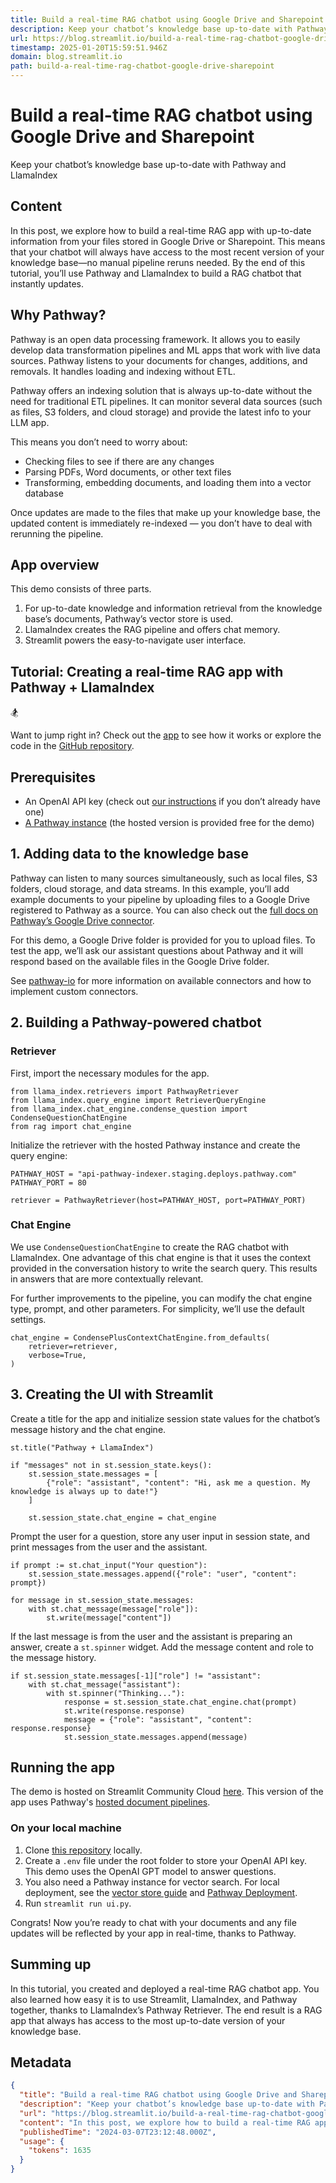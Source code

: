 ```yaml
---
title: Build a real-time RAG chatbot using Google Drive and Sharepoint
description: Keep your chatbot’s knowledge base up-to-date with Pathway and LlamaIndex
url: https://blog.streamlit.io/build-a-real-time-rag-chatbot-google-drive-sharepoint/
timestamp: 2025-01-20T15:59:51.946Z
domain: blog.streamlit.io
path: build-a-real-time-rag-chatbot-google-drive-sharepoint
---
```


# Build a real-time RAG chatbot using Google Drive and Sharepoint


Keep your chatbot’s knowledge base up-to-date with Pathway and LlamaIndex


## Content

In this post, we explore how to build a real-time RAG app with up-to-date information from your files stored in Google Drive or Sharepoint. This means that your chatbot will always have access to the most recent version of your knowledge base—no manual pipeline reruns needed. By the end of this tutorial, you’ll use Pathway and LlamaIndex to build a RAG chatbot that instantly updates.

**Why Pathway?**
----------------

Pathway is an open data processing framework. It allows you to easily develop data transformation pipelines and ML apps that work with live data sources. Pathway listens to your documents for changes, additions, and removals. It handles loading and indexing without ETL.

Pathway offers an indexing solution that is always up-to-date without the need for traditional ETL pipelines. It can monitor several data sources (such as files, S3 folders, and cloud storage) and provide the latest info to your LLM app.

This means you don’t need to worry about:

*   Checking files to see if there are any changes
*   Parsing PDFs, Word documents, or other text files
*   Transforming, embedding documents, and loading them into a vector database

Once updates are made to the files that make up your knowledge base, the updated content is immediately re-indexed — you don’t have to deal with rerunning the pipeline.

**App overview**
----------------

This demo consists of three parts.

1.  For up-to-date knowledge and information retrieval from the knowledge base’s documents, Pathway’s vector store is used.
2.  LlamaIndex creates the RAG pipeline and offers chat memory.
3.  Streamlit powers the easy-to-navigate user interface.

**Tutorial: Creating a real-time RAG app with Pathway + LlamaIndex**
--------------------------------------------------------------------

🏂

Want to jump right in? Check out the [app](https://chat-realtime-sharepoint-gdrive.streamlit.app/?ref=blog.streamlit.io) to see how it works or explore the code in the [GitHub repository](https://github.com/pathway-labs/realtime-indexer-qa-chat/blob/main/demo/app.py?ref=blog.streamlit.io).

Prerequisites
-------------

*   An OpenAI API key (check out [our instructions](https://blog.streamlit.io/langchain-tutorial-1-build-an-llm-powered-app-in-18-lines-of-code/#step-1-get-an-openai-api-key) if you don’t already have one)
*   [A Pathway instance](https://pathway.com/solutions/ai-pipelines?ref=blog.streamlit.io) (the hosted version is provided free for the demo)

1\. Adding data to the knowledge base
-------------------------------------

Pathway can listen to many sources simultaneously, such as local files, S3 folders, cloud storage, and data streams. In this example, you’ll add example documents to your pipeline by uploading files to a Google Drive registered to Pathway as a source. You can also check out the [full docs on Pathway’s Google Drive connector](https://pathway.com/developers/user-guide/connectors/gdrive-connector/?ref=blog.streamlit.io).

For this demo, a Google Drive folder is provided for you to upload files. To test the app, we’ll ask our assistant questions about Pathway and it will respond based on the available files in the Google Drive folder.

See [pathway-io](https://pathway.com/developers/api-docs/pathway-io?ref=blog.streamlit.io) for more information on available connectors and how to implement custom connectors.

2\. Building a Pathway-powered chatbot
--------------------------------------

### Retriever

First, import the necessary modules for the app.

```
from llama_index.retrievers import PathwayRetriever
from llama_index.query_engine import RetrieverQueryEngine
from llama_index.chat_engine.condense_question import CondenseQuestionChatEngine
from rag import chat_engine
```

Initialize the retriever with the hosted Pathway instance and create the query engine:

```
PATHWAY_HOST = "api-pathway-indexer.staging.deploys.pathway.com"
PATHWAY_PORT = 80

retriever = PathwayRetriever(host=PATHWAY_HOST, port=PATHWAY_PORT)
```

### Chat Engine

We use `CondenseQuestionChatEngine` to create the RAG chatbot with LlamaIndex. One advantage of this chat engine is that it uses the context provided in the conversation history to write the search query. This results in answers that are more contextually relevant.

For further improvements to the pipeline, you can modify the chat engine type, prompt, and other parameters. For simplicity, we’ll use the default settings.

```
chat_engine = CondensePlusContextChatEngine.from_defaults(
    retriever=retriever,
    verbose=True,
)
```

3\. Creating the UI with Streamlit
----------------------------------

Create a title for the app and initialize session state values for the chatbot’s message history and the chat engine.

```
st.title("Pathway + LlamaIndex")

if "messages" not in st.session_state.keys():
    st.session_state.messages = [
        {"role": "assistant", "content": "Hi, ask me a question. My knowledge is always up to date!"}
    ]

    st.session_state.chat_engine = chat_engine
```

Prompt the user for a question, store any user input in session state, and print messages from the user and the assistant.

```
if prompt := st.chat_input("Your question"):
    st.session_state.messages.append({"role": "user", "content": prompt})

for message in st.session_state.messages:
    with st.chat_message(message["role"]):
        st.write(message["content"])
```

If the last message is from the user and the assistant is preparing an answer, create a `st.spinner` widget. Add the message content and role to the message history.

```
if st.session_state.messages[-1]["role"] != "assistant":
    with st.chat_message("assistant"):
        with st.spinner("Thinking..."):
            response = st.session_state.chat_engine.chat(prompt)
            st.write(response.response)
            message = {"role": "assistant", "content": response.response}
            st.session_state.messages.append(message)
```

Running the app
---------------

The demo is hosted on Streamlit Community Cloud [here](https://chat-realtime-sharepoint-gdrive.streamlit.app/?ref=blog.streamlit.io). This version of the app uses Pathway's [hosted document pipelines](https://cloud.pathway.com/docindex?ref=blog.streamlit.io).

### **On your local machine**

1.  Clone [this repository](https://github.com/pathway-labs/realtime-indexer-qa-chat?ref=blog.streamlit.io) locally.
2.  Create a `.env` file under the root folder to store your OpenAI API key. This demo uses the OpenAI GPT model to answer questions.
3.  You also need a Pathway instance for vector search. For local deployment, see the [vector store guide](https://pathway.com/developers/showcases/vectorstore_pipeline?ref=blog.streamlit.io) and [Pathway Deployment](https://pathway.com/developers/user-guide/deployment/docker-deployment?ref=blog.streamlit.io).
4.  Run `streamlit run ui.py`.

Congrats! Now you’re ready to chat with your documents and any file updates will be reflected by your app in real-time, thanks to Pathway.

Summing up
----------

In this tutorial, you created and deployed a real-time RAG chatbot app. You also learned how easy it is to use Streamlit, LlamaIndex, and Pathway together, thanks to LlamaIndex’s Pathway Retriever. The end result is a RAG app that always has access to the most up-to-date version of your knowledge base.

## Metadata

```json
{
  "title": "Build a real-time RAG chatbot using Google Drive and Sharepoint",
  "description": "Keep your chatbot’s knowledge base up-to-date with Pathway and LlamaIndex",
  "url": "https://blog.streamlit.io/build-a-real-time-rag-chatbot-google-drive-sharepoint/",
  "content": "In this post, we explore how to build a real-time RAG app with up-to-date information from your files stored in Google Drive or Sharepoint. This means that your chatbot will always have access to the most recent version of your knowledge base—no manual pipeline reruns needed. By the end of this tutorial, you’ll use Pathway and LlamaIndex to build a RAG chatbot that instantly updates.\n\n**Why Pathway?**\n----------------\n\nPathway is an open data processing framework. It allows you to easily develop data transformation pipelines and ML apps that work with live data sources. Pathway listens to your documents for changes, additions, and removals. It handles loading and indexing without ETL.\n\nPathway offers an indexing solution that is always up-to-date without the need for traditional ETL pipelines. It can monitor several data sources (such as files, S3 folders, and cloud storage) and provide the latest info to your LLM app.\n\nThis means you don’t need to worry about:\n\n*   Checking files to see if there are any changes\n*   Parsing PDFs, Word documents, or other text files\n*   Transforming, embedding documents, and loading them into a vector database\n\nOnce updates are made to the files that make up your knowledge base, the updated content is immediately re-indexed — you don’t have to deal with rerunning the pipeline.\n\n**App overview**\n----------------\n\nThis demo consists of three parts.\n\n1.  For up-to-date knowledge and information retrieval from the knowledge base’s documents, Pathway’s vector store is used.\n2.  LlamaIndex creates the RAG pipeline and offers chat memory.\n3.  Streamlit powers the easy-to-navigate user interface.\n\n**Tutorial: Creating a real-time RAG app with Pathway + LlamaIndex**\n--------------------------------------------------------------------\n\n🏂\n\nWant to jump right in? Check out the [app](https://chat-realtime-sharepoint-gdrive.streamlit.app/?ref=blog.streamlit.io) to see how it works or explore the code in the [GitHub repository](https://github.com/pathway-labs/realtime-indexer-qa-chat/blob/main/demo/app.py?ref=blog.streamlit.io).\n\nPrerequisites\n-------------\n\n*   An OpenAI API key (check out [our instructions](https://blog.streamlit.io/langchain-tutorial-1-build-an-llm-powered-app-in-18-lines-of-code/#step-1-get-an-openai-api-key) if you don’t already have one)\n*   [A Pathway instance](https://pathway.com/solutions/ai-pipelines?ref=blog.streamlit.io) (the hosted version is provided free for the demo)\n\n1\\. Adding data to the knowledge base\n-------------------------------------\n\nPathway can listen to many sources simultaneously, such as local files, S3 folders, cloud storage, and data streams. In this example, you’ll add example documents to your pipeline by uploading files to a Google Drive registered to Pathway as a source. You can also check out the [full docs on Pathway’s Google Drive connector](https://pathway.com/developers/user-guide/connectors/gdrive-connector/?ref=blog.streamlit.io).\n\nFor this demo, a Google Drive folder is provided for you to upload files. To test the app, we’ll ask our assistant questions about Pathway and it will respond based on the available files in the Google Drive folder.\n\nSee [pathway-io](https://pathway.com/developers/api-docs/pathway-io?ref=blog.streamlit.io) for more information on available connectors and how to implement custom connectors.\n\n2\\. Building a Pathway-powered chatbot\n--------------------------------------\n\n### Retriever\n\nFirst, import the necessary modules for the app.\n\n```\nfrom llama_index.retrievers import PathwayRetriever\nfrom llama_index.query_engine import RetrieverQueryEngine\nfrom llama_index.chat_engine.condense_question import CondenseQuestionChatEngine\nfrom rag import chat_engine\n```\n\nInitialize the retriever with the hosted Pathway instance and create the query engine:\n\n```\nPATHWAY_HOST = \"api-pathway-indexer.staging.deploys.pathway.com\"\nPATHWAY_PORT = 80\n\nretriever = PathwayRetriever(host=PATHWAY_HOST, port=PATHWAY_PORT)\n```\n\n### Chat Engine\n\nWe use `CondenseQuestionChatEngine` to create the RAG chatbot with LlamaIndex. One advantage of this chat engine is that it uses the context provided in the conversation history to write the search query. This results in answers that are more contextually relevant.\n\nFor further improvements to the pipeline, you can modify the chat engine type, prompt, and other parameters. For simplicity, we’ll use the default settings.\n\n```\nchat_engine = CondensePlusContextChatEngine.from_defaults(\n    retriever=retriever,\n    verbose=True,\n)\n```\n\n3\\. Creating the UI with Streamlit\n----------------------------------\n\nCreate a title for the app and initialize session state values for the chatbot’s message history and the chat engine.\n\n```\nst.title(\"Pathway + LlamaIndex\")\n\nif \"messages\" not in st.session_state.keys():\n    st.session_state.messages = [\n        {\"role\": \"assistant\", \"content\": \"Hi, ask me a question. My knowledge is always up to date!\"}\n    ]\n\n    st.session_state.chat_engine = chat_engine\n```\n\nPrompt the user for a question, store any user input in session state, and print messages from the user and the assistant.\n\n```\nif prompt := st.chat_input(\"Your question\"):\n    st.session_state.messages.append({\"role\": \"user\", \"content\": prompt})\n\nfor message in st.session_state.messages:\n    with st.chat_message(message[\"role\"]):\n        st.write(message[\"content\"])\n```\n\nIf the last message is from the user and the assistant is preparing an answer, create a `st.spinner` widget. Add the message content and role to the message history.\n\n```\nif st.session_state.messages[-1][\"role\"] != \"assistant\":\n    with st.chat_message(\"assistant\"):\n        with st.spinner(\"Thinking...\"):\n            response = st.session_state.chat_engine.chat(prompt)\n            st.write(response.response)\n            message = {\"role\": \"assistant\", \"content\": response.response}\n            st.session_state.messages.append(message)\n```\n\nRunning the app\n---------------\n\nThe demo is hosted on Streamlit Community Cloud [here](https://chat-realtime-sharepoint-gdrive.streamlit.app/?ref=blog.streamlit.io). This version of the app uses Pathway's [hosted document pipelines](https://cloud.pathway.com/docindex?ref=blog.streamlit.io).\n\n### **On your local machine**\n\n1.  Clone [this repository](https://github.com/pathway-labs/realtime-indexer-qa-chat?ref=blog.streamlit.io) locally.\n2.  Create a `.env` file under the root folder to store your OpenAI API key. This demo uses the OpenAI GPT model to answer questions.\n3.  You also need a Pathway instance for vector search. For local deployment, see the [vector store guide](https://pathway.com/developers/showcases/vectorstore_pipeline?ref=blog.streamlit.io) and [Pathway Deployment](https://pathway.com/developers/user-guide/deployment/docker-deployment?ref=blog.streamlit.io).\n4.  Run `streamlit run ui.py`.\n\nCongrats! Now you’re ready to chat with your documents and any file updates will be reflected by your app in real-time, thanks to Pathway.\n\nSumming up\n----------\n\nIn this tutorial, you created and deployed a real-time RAG chatbot app. You also learned how easy it is to use Streamlit, LlamaIndex, and Pathway together, thanks to LlamaIndex’s Pathway Retriever. The end result is a RAG app that always has access to the most up-to-date version of your knowledge base.",
  "publishedTime": "2024-03-07T23:12:48.000Z",
  "usage": {
    "tokens": 1635
  }
}
```

